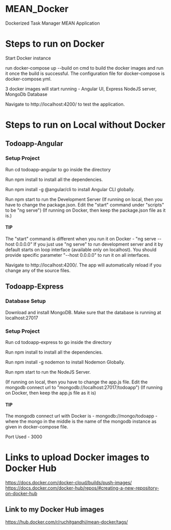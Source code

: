 # MEAN_Docker
Dockerized Task Manager MEAN Application

# Steps to run on Docker

Start Docker instance

run docker-compose up --build on cmd to build the docker images and run it once the build is successful.
The configuration file for docker-compose is docker-compose.yml.

3 docker images will start running - Angular UI, Express NodeJS server, MongoDb Database

Navigate to http://localhost:4200/ to test the application.

# Steps to run on Local without Docker

## Todoapp-Angular

### Setup Project
Run cd todoapp-angular to go inside the directory

Run npm install to install all the dependencies.

Run npm install -g @angular/cli to install Angular CLI globally.

Run npm start to run the Development Server 
(If running on local, then you have to change the package.json. Edit the "start" command under "scripts" to be "ng serve")
(If running on Docker, then keep the package.json file as it is.) 
#### TIP
The "start" command is different when you run it on Docker - "ng serve --host 0.0.0.0"
If you just use "ng serve" to run development server and it by default starts on loop interface (available only on localhost). 
You should provide specific parameter "--host 0.0.0.0" to run it on all interfaces.

Navigate to http://localhost:4200/. The app will automatically reload if you change any of the source files.

## Todoapp-Express

### Database Setup
Download and install MongoDB. Make sure that the database is running at localhost:27017

### Setup Project
Run cd todoapp-express to go inside the directory

Run npm install to install all the dependencies.

Run npm install -g nodemon to install Nodemon Globally.

Run npm start to run the NodeJS Server.

(If running on local, then you have to change the app.js file. Edit the mongodb connect url to "mongodb://localhost:27017/todoapp")
(If running on Docker, then keep the app.js file as it is)

#### TIP 
The mongodb connect url with Docker is - mongodb://mongo/todoapp - where the mongo in the middle is the name of the mongodb instance
as given in docker-compose file.

Port Used - 3000

# Links to upload Docker images to Docker Hub
https://docs.docker.com/docker-cloud/builds/push-images/
https://docs.docker.com/docker-hub/repos/#creating-a-new-repository-on-docker-hub

## Link to my Docker Hub images
https://hub.docker.com/r/ruchitgandhi/mean-docker/tags/
